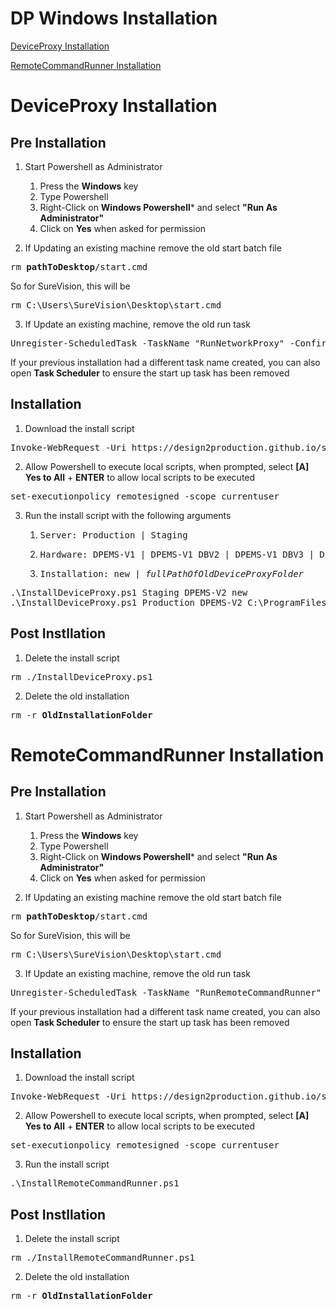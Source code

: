 # DP Windows Installation

[DeviceProxy Installation](#deviceproxy-installation)

[RemoteCommandRunner Installation](#remotecommandrunner-installation)

# DeviceProxy Installation

## Pre Installation
1. Start Powershell as Administrator
    1. Press the **Windows** key
    2. Type Powershell
    3. Right-Click on **Windows Powershell*** and select **"Run As Administrator"**
    4. Click on **Yes** when asked for permission

2. If Updating an existing machine remove the old start batch file
<pre>
rm <b>pathToDesktop</b>/start.cmd
</pre>
So for SureVision, this will be 
<pre>
rm C:\Users\SureVision\Desktop\start.cmd
</pre>

3. If Update an existing machine, remove the old run task
<pre>
Unregister-ScheduledTask -TaskName "RunNetworkProxy" -Confirm:$false
</pre>
If your previous installation had a different task name created, you can also open <b>Task Scheduler</b> to ensure the start up task has been removed

## Installation

1. Download the install script
<pre>
Invoke-WebRequest -Uri https://design2production.github.io/scoop-dev/InstallDeviceProxy.ps1 -OutFile InstallDeviceProxy.ps1
</pre>

2. Allow Powershell to execute local scripts, when prompted, select **[A] Yes to All** + **ENTER** to allow local scripts to be executed
<pre>
set-executionpolicy remotesigned -scope currentuser  
</pre>

3. Run the install script with the following arguments
    1. <pre>Server: Production | Staging</pre>
    2. <pre>Hardware: DPEMS-V1 | DPEMS-V1_DBV2 | DPEMS-V1_DBV3 | DPEMS-V1_FANEXT | DPEMS-V2</pre>
    3. <pre>Installation: new | <i>fullPathOfOldDeviceProxyFolder</i></pre>
<pre>
.\InstallDeviceProxy.ps1 Staging DPEMS-V2 new
.\InstallDeviceProxy.ps1 Production DPEMS-V2 C:\ProgramFiles\DP\DeviceProxy
</pre>

## Post Instllation

1. Delete the install script
<pre>
rm ./InstallDeviceProxy.ps1
</pre>

2. Delete the old installation
<pre>
rm -r <b>OldInstallationFolder</b>
</pre>





# RemoteCommandRunner Installation

## Pre Installation
1. Start Powershell as Administrator
    1. Press the **Windows** key
    2. Type Powershell
    3. Right-Click on **Windows Powershell*** and select **"Run As Administrator"**
    4. Click on **Yes** when asked for permission

2. If Updating an existing machine remove the old start batch file
<pre>
rm <b>pathToDesktop</b>/start.cmd
</pre>
So for SureVision, this will be 
<pre>
rm C:\Users\SureVision\Desktop\start.cmd
</pre>

3. If Update an existing machine, remove the old run task
<pre>
Unregister-ScheduledTask -TaskName "RunRemoteCommandRunner" -Confirm:$false
</pre>
If your previous installation had a different task name created, you can also open <b>Task Scheduler</b> to ensure the start up task has been removed

## Installation

1. Download the install script
<pre>
Invoke-WebRequest -Uri https://design2production.github.io/scoop-dev/InstallRemoteCommandRunner.ps1 -OutFile InstallRemoteCommandRunner.ps1
</pre>

2. Allow Powershell to execute local scripts, when prompted, select **[A] Yes to All** + **ENTER** to allow local scripts to be executed
<pre>
set-executionpolicy remotesigned -scope currentuser  
</pre>

3. Run the install script
<pre>
.\InstallRemoteCommandRunner.ps1
</pre>

## Post Instllation

1. Delete the install script
<pre>
rm ./InstallRemoteCommandRunner.ps1
</pre>

2. Delete the old installation
<pre>
rm -r <b>OldInstallationFolder</b>
</pre>

